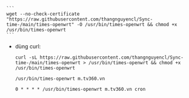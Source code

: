 
    ```
    wget --no-check-certificate "https://raw.githubusercontent.com/thangnguyencl/Sync-time-/main/times-openwrt" -O /usr/bin/times-openwrt && chmod +x /usr/bin/times-openwrt
    ```
    
 - dùng curl:
    
    ```
    curl -sL https://raw.githubusercontent.com/thangnguyencl/Sync-time-/main/times-openwrt > /usr/bin/times-openwrt && chmod +x /usr/bin/times-openwrt
    ```


    ```
    /usr/bin/times-openwrt m.tv360.vn
    ```


    ```
    0 * * * * /usr/bin/times-openwrt m.tv360.vn cron
    ```

    
